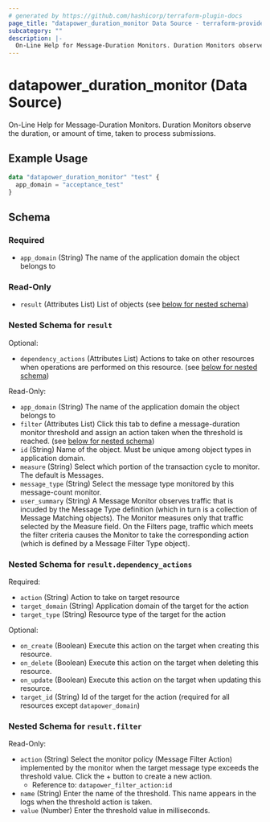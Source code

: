 ```yaml
---
# generated by https://github.com/hashicorp/terraform-plugin-docs
page_title: "datapower_duration_monitor Data Source - terraform-provider-datapower"
subcategory: ""
description: |-
  On-Line Help for Message-Duration Monitors. Duration Monitors observe the duration, or amount of time, taken to process submissions.
---
```


# datapower_duration_monitor (Data Source)

On-Line Help for Message-Duration Monitors. Duration Monitors observe the duration, or amount of time, taken to process submissions.

## Example Usage

```terraform
data "datapower_duration_monitor" "test" {
  app_domain = "acceptance_test"
}
```

<!-- schema generated by tfplugindocs -->
## Schema

### Required

- `app_domain` (String) The name of the application domain the object belongs to

### Read-Only

- `result` (Attributes List) List of objects (see [below for nested schema](#nestedatt--result))

<a id="nestedatt--result"></a>
### Nested Schema for `result`

Optional:

- `dependency_actions` (Attributes List) Actions to take on other resources when operations are performed on this resource. (see [below for nested schema](#nestedatt--result--dependency_actions))

Read-Only:

- `app_domain` (String) The name of the application domain the object belongs to
- `filter` (Attributes List) Click this tab to define a message-duration monitor threshold and assign an action taken when the threshold is reached. (see [below for nested schema](#nestedatt--result--filter))
- `id` (String) Name of the object. Must be unique among object types in application domain.
- `measure` (String) Select which portion of the transaction cycle to monitor. The default is Messages.
- `message_type` (String) Select the message type monitored by this message-count monitor.
- `user_summary` (String) A Message Monitor observes traffic that is incuded by the Message Type definition (which in turn is a collection of Message Matching objects). The Monitor measures only that traffic selected by the Measure field. On the Filters page, traffic which meets the filter criteria causes the Monitor to take the corresponding action (which is defined by a Message Filter Type object).

<a id="nestedatt--result--dependency_actions"></a>
### Nested Schema for `result.dependency_actions`

Required:

- `action` (String) Action to take on target resource
- `target_domain` (String) Application domain of the target for the action
- `target_type` (String) Resource type of the target for the action

Optional:

- `on_create` (Boolean) Execute this action on the target when creating this resource.
- `on_delete` (Boolean) Execute this action on the target when deleting this resource.
- `on_update` (Boolean) Execute this action on the target when updating this resource.
- `target_id` (String) Id of the target for the action (required for all resources except `datapower_domain`)


<a id="nestedatt--result--filter"></a>
### Nested Schema for `result.filter`

Read-Only:

- `action` (String) Select the monitor policy (Message Filter Action) implemented by the monitor when the target message type exceeds the threshold value. Click the + button to create a new action.
  - Reference to: `datapower_filter_action:id`
- `name` (String) Enter the name of the threshold. This name appears in the logs when the threshold action is taken.
- `value` (Number) Enter the threshold value in milliseconds.
